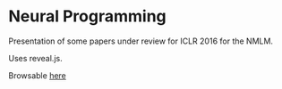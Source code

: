 # Neural Programming

Presentation of some papers under review for ICLR 2016 for the NMLM.

Uses reveal.js.

Browsable [here](https://rawgit.com/m09/NMLM/master/2016-01-04/index.html)

